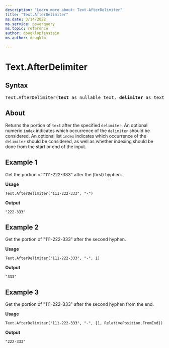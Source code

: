 ```yaml
---
description: "Learn more about: Text.AfterDelimiter"
title: "Text.AfterDelimiter"
ms.date: 3/14/2022
ms.service: powerquery
ms.topic: reference
author: dougklopfenstein
ms.author: dougklo

---
```

# Text.AfterDelimiter

## Syntax

<pre>
Text.AfterDelimiter(<b>text</b> as nullable text, <b>delimiter</b> as text, optional <b>index</b> as any) as any
</pre>

## About

Returns the portion of `text` after the specified `delimiter`. An optional numeric `index` indicates which occurrence of the `delimiter` should be considered. An optional list `index` indicates which occurrence of the `delimiter` should be considered, as well as whether indexing should be done from the start or end of the input.

## Example 1

Get the portion of "111-222-333" after the (first) hyphen.

**Usage**

```powerquery-m
Text.AfterDelimiter("111-222-333", "-")
```

**Output**

`"222-333"`

## Example 2

Get the portion of "111-222-333" after the second hyphen.

**Usage**

```powerquery-m
Text.AfterDelimiter("111-222-333", "-", 1)
```

**Output**

`"333"`

## Example 3

Get the portion of "111-222-333" after the second hyphen from the end.

**Usage**

```powerquery-m
Text.AfterDelimiter("111-222-333", "-", {1, RelativePosition.FromEnd})
```

**Output**

`"222-333"`
